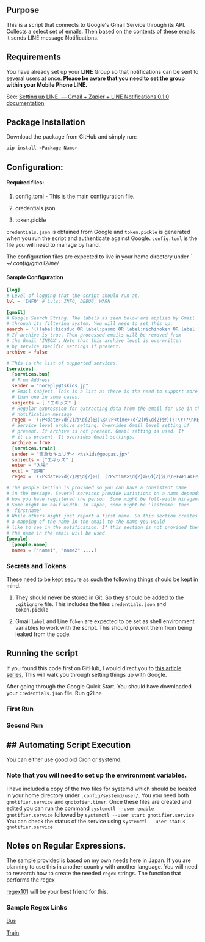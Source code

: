 ## Purpose

This is a script that connects to Google's Gmail Service through its API. Collects a select set of emails. Then based on the contents of these emails it sends LINE message Notifications. 

## Requirements

You have already set up your **LINE** Group so that notifications can be sent to several users at once. **Please be aware that you need to set the group within your Mobile Phone LINE.**

See: [Setting up LINE. &mdash; Gmail + Zapier + LINE Notifications 0.1.0 documentation](https://gmailzapierlinenotify.readthedocs.io/en/latest/setting-up-line.html)

## Package Installation

Download the package from GitHub and simply run:

```bash
pip install <Package Name>
```

## Configuration:

#### Required files:

1. config.toml - This is the main configuration file.

2. credentials.json

3. token.pickle

`credentials.json` is obtained from Google and `token.pickle` is generated when you run the script and authenticate against Google. `config.toml` is the file you will need to manage by hand.

The configuration files are expected to live in your home directory under *` ~/.config/gmail2line/*

#### Sample Configuration

```toml
[log]
# Level of logging that the script should run at.
lvl = 'INFO' # Lvls: INFO, DEBUG, WARN

[gmail]
# Google Search String. The labels as seen below are applied by Gmail
# through its filtering system. You will need to set this up.
search = '((label:kidsduo OR label:pasmo OR label:nichinoken OR label:linenotification) AND -label:notified) AND newer_than:1d'
# If archive is true. Then processed emails will be removed from
# the Gmail 'INBOX'. Note that this archive level is overwritten
# by service specific settings if present.
archive = false

# This is the list of supported services.
[services]
  [services.bus]
  # From Address
  sender = "noreply@tskids.jp"
  # Email subject. This is a list as there is the need to support more
  # than one in some cases.
  subjects = [ "エキッズ" ]
  # Regular expression for extracting data from the email for use in the
  # notification message
  regex = '(?P<date>\d{2}月\d{2}日)\s(?P<time>\d{2}時\d{2}分)(?:\r)?\nREPLACEME(?:\r)?\n「(?P<busname>[一-龯]\d{1,2})\s(?P<destination>[一-龯]+)行き・(?P<boardedat>[一-龯]+)」'
  # Service level archive setting. Overrides Gmail level setting if 
  # present. If archive is not present. Gmail setting is used. If 
  # it is present. It overrides Gmail settings.
  archive = true
  [services.train]
  sender = "東急セキュリティ <tskids@goopas.jp>"
  subjects = ["エキッズ" ]
  enter = "入場"
  exit = "出場"
  regex = '(?P<date>\d{2}月\d{2}日)　(?P<time>\d{2}時\d{2}分)\nREAPLACEME\n「(?P<provider>[一-龯]+)・(?P<station>.*)」を(?P<enterexit>[一-龯]+)'

# The people section is provided so you can have a consistent name
# in the message. Several services provide variations on a name depending on 
# how you have registered the person. Some might be full-width Hiragana.
# Some might be half-width. In Japan, some might be 'lastname' then
# 'firstname' 
# While others might just report a first name. So this section creates 
# a mapping of the name in the email to the name you would 
# like to see in the notification. If this section is not provided then
# the name in the email will be used.
[people]
  [people.name]
  names = ["name1", "name2" ....]
```

### Secrets and Tokens

These need to be kept secure as such the following things should be kept in mind.

1. They should never be stored in Git. So they should be added to the `.gitignore` file. This includes the files `credentials.json` and `token.pickle`

2. Gmail `label` and Line `Token` are expected to be set as shell environment variables to work with the script. This should prevent them from being leaked from the code.

## Running the script

If you found this code first on GitHub, I would direct you to [this article series.](https://dev.to/basman/connecting-to-gmail-api-with-python-546b) This will walk you through setting things up with Google.

After going through the Google Quick Start. You should have downloaded your `credentials.json` file. Run g2line 

### First Run

### Second Run

## ## Automating Script Execution

You can either use good old Cron or systemd.

### Note that you will need to set up the environment variables.

I have included a copy of the two files for systemd which should be located in your home directory under `.config/systemd/user/`. You you need both `gnotifier.service` and `gnotofier.timer`. Once these files are created and edited you can run the command `systemctl --user enable gnotifier.service` followed by `systemctl --user start gnotifier.service` You can check the status of the service using `systemctl --user status gnotifier.service`

## Notes on Regular Expressions.

The sample provided is based on my own needs here in Japan. If you are planning to use this in another country with another language. You will need to research how to create the needed `regex` strings. The function that performs the regex 

[regex101](https://regex101.com) will be your best friend for this.

### Sample Regex Links

[Bus](https://regex101.com/r/iErPZQ/4)

[Train](https://regex101.com/r/zQvrg3/5)
